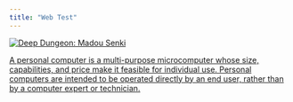 ```yaml
---
title: "Web Test"
---
```

<div class="columns is-centered">   
<div id="previewtag">
  <a href="/PC" class="set-triangle">
<img src="https://wsrv.nl/?url=https://images.launchbox-app.com/74afbec1-76ad-4e1f-aec1-02aad492ed00.jpg&amp;output=webp&amp;maxage=1d&amp;w=320&amp;h=180&amp;fit=cover&amp;a=attention" alt="Deep Dungeon: Madou Senki" crossorigin="anonymous">
  </a>
  <a href="/PC">
    <p>A personal computer is a multi-purpose microcomputer whose size, capabilities, and price make it feasible for individual use. Personal computers are intended to be operated directly by an end user, rather than by a computer expert or technician. 
    </p>
  </a>
</div>
</div>
